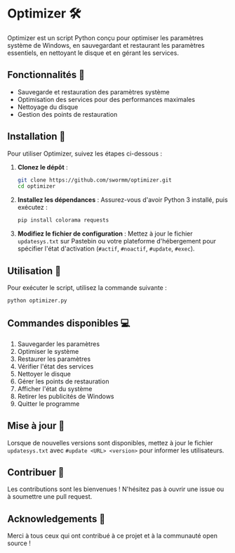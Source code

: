 # Optimizer 🛠️

Optimizer est un script Python conçu pour optimiser les paramètres système de Windows, en sauvegardant et restaurant les paramètres essentiels, en nettoyant le disque et en gérant les services.

## Fonctionnalités 🌟

- Sauvegarde et restauration des paramètres système
- Optimisation des services pour des performances maximales
- Nettoyage du disque
- Gestion des points de restauration

## Installation 🚀

Pour utiliser Optimizer, suivez les étapes ci-dessous :

1. **Clonez le dépôt** :
   ```bash
   git clone https://github.com/swormm/optimizer.git
   cd optimizer
   ```

2. **Installez les dépendances** :
   Assurez-vous d'avoir Python 3 installé, puis exécutez :
   ```bash
   pip install colorama requests
   ```

3. **Modifiez le fichier de configuration** :
   Mettez à jour le fichier `updatesys.txt` sur Pastebin ou votre plateforme d'hébergement pour spécifier l'état d'activation (`#actif`, `#noactif`, `#update`, `#exec`).

## Utilisation 📝

Pour exécuter le script, utilisez la commande suivante :
```bash
python optimizer.py
```

## Commandes disponibles 💻

1. Sauvegarder les paramètres
2. Optimiser le système
3. Restaurer les paramètres
4. Vérifier l'état des services
5. Nettoyer le disque
6. Gérer les points de restauration
7. Afficher l'état du système
8. Retirer les publicités de Windows
9. Quitter le programme

## Mise à jour 🔄

Lorsque de nouvelles versions sont disponibles, mettez à jour le fichier `updatesys.txt` avec `#update <URL> <version>` pour informer les utilisateurs.

## Contribuer 🤝

Les contributions sont les bienvenues ! N'hésitez pas à ouvrir une issue ou à soumettre une pull request.

## Acknowledgements 🙏

Merci à tous ceux qui ont contribué à ce projet et à la communauté open source !

